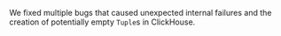 We fixed multiple bugs that caused unexpected internal failures and the creation
of potentially empty `Tuple`s in ClickHouse.
